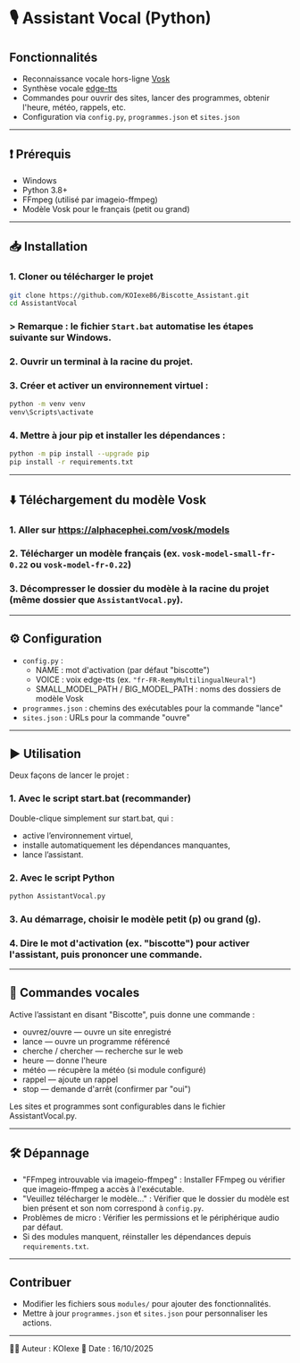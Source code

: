 # 🎙️ Assistant Vocal (Python)

## Fonctionnalités
- Reconnaissance vocale hors-ligne [Vosk](https://alphacephei.com/vosk/)
- Synthèse vocale [edge-tts](https://github.com/rany2/edge-tts)
- Commandes pour ouvrir des sites, lancer des programmes, obtenir l'heure, météo, rappels, etc.
- Configuration via `config.py`, `programmes.json` et `sites.json`

---

## ❗ Prérequis
- Windows
- Python 3.8+
- FFmpeg (utilisé par imageio-ffmpeg)
- Modèle Vosk pour le français (petit ou grand)

---

## 📥 Installation

### 1. Cloner ou télécharger le projet
```bash
git clone https://github.com/KOIexe86/Biscotte_Assistant.git
cd AssistantVocal
```
### > Remarque : le fichier `Start.bat` automatise les étapes suivante sur Windows.
### 2. Ouvrir un terminal à la racine du projet.
### 3. Créer et activer un environnement virtuel :
```bash
python -m venv venv
venv\Scripts\activate
```
### 4. Mettre à jour pip et installer les dépendances :
```bash
python -m pip install --upgrade pip
pip install -r requirements.txt
```

---

## ⬇️ Téléchargement du modèle Vosk
### 1. Aller sur https://alphacephei.com/vosk/models
### 2. Télécharger un modèle français (ex. `vosk-model-small-fr-0.22` ou `vosk-model-fr-0.22`)
### 3. Décompresser le dossier du modèle à la racine du projet (même dossier que `AssistantVocal.py`).

---

## ⚙️ Configuration
- `config.py` :
  - NAME : mot d'activation (par défaut "biscotte")
  - VOICE : voix edge-tts (ex. `"fr-FR-RemyMultilingualNeural"`)
  - SMALL_MODEL_PATH / BIG_MODEL_PATH : noms des dossiers de modèle Vosk
- `programmes.json` : chemins des exécutables pour la commande "lance"
- `sites.json` : URLs pour la commande "ouvre"

---

## ▶️ Utilisation
Deux façons de lancer le projet :

### 1. Avec le script start.bat (recommander)
Double-clique simplement sur start.bat, qui :
* active l’environnement virtuel,
* installe automatiquement les dépendances manquantes,
* lance l’assistant.

### 2. Avec le script Python
```bash
python AssistantVocal.py
```
### 3. Au démarrage, choisir le modèle petit (p) ou grand (g).
### 4. Dire le mot d'activation (ex. "biscotte") pour activer l'assistant, puis prononcer une commande.

---

## 🎤 Commandes vocales
Active l’assistant en disant "Biscotte", puis donne une commande :
* ouvrez/ouvre <site> — ouvre un site enregistré
* lance <programme> — ouvre un programme référencé
* cherche / chercher <terme> — recherche sur le web
* heure — donne l'heure
* météo — récupère la météo (si module configuré)
* rappel — ajoute un rappel
* stop — demande d'arrêt (confirmer par "oui")

Les sites et programmes sont configurables dans le fichier AssistantVocal.py.

---

## 🛠️ Dépannage
- "FFmpeg introuvable via imageio-ffmpeg" :
  Installer FFmpeg ou vérifier que imageio-ffmpeg a accès à l'exécutable.
- "Veuillez télécharger le modèle..." :
  Vérifier que le dossier du modèle est bien présent et son nom correspond à `config.py`.
- Problèmes de micro :
  Vérifier les permissions et le périphérique audio par défaut.
- Si des modules manquent, réinstaller les dépendances depuis `requirements.txt`.

---

## Contribuer
- Modifier les fichiers sous `modules/` pour ajouter des fonctionnalités.
- Mettre à jour `programmes.json` et `sites.json` pour personnaliser les actions.

---

👨‍💻 Auteur : KOIexe
📅 Date : 16/10/2025



